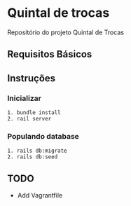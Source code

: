 # Quintal de trocas

Repositório do projeto Quintal de Trocas

## Requisitos Básicos

## Instruções

### Inicializar
```
1. bundle install
2. rail server
```

### Populando database
```
1. rails db:migrate
2. rails db:seed
```


## TODO
* Add Vagrantfile